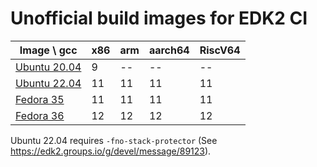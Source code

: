 # Unofficial build images for EDK2 CI


| Image \ gcc  |         x86 |         arm |         aarch64 |       RiscV64 |
| ------------ | ----------- | ----------- | --------------- | ------------- |
| [Ubuntu 20.04](https://github.com/osteffenrh/edk2-build-images/pkgs/container/edk2-build-images%2Fubuntu-20.04) |      9      |     --      |        --       |       --      |
| [Ubuntu 22.04](https://github.com/osteffenrh/edk2-build-images/pkgs/container/edk2-build-images%2Fubuntu-22.04) |     11      |     11      |        11       |       11      |
| [Fedora 35](https://github.com/osteffenrh/edk2-build-images/pkgs/container/edk2-build-images%2Ffedora-35)       |     11      |     11      |        11       |       11      |
| [Fedora 36](https://github.com/osteffenrh/edk2-build-images/pkgs/container/edk2-build-images%2Ffedora-36)       |     12      |     12      |        12       |       12     |

Ubuntu 22.04 requires `-fno-stack-protector` (See https://edk2.groups.io/g/devel/message/89123).
